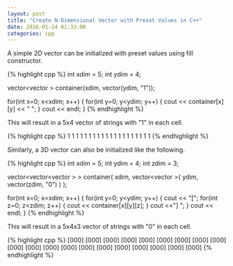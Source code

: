 ```yaml
---
layout: post
title: "Create N-Dimensional Vector with Preset Values in C++"
date: 2016-01-14 01:33:00
categories: cpp
---
```

A simple 2D vector can be initialized with preset values using fill constructor.

{% highlight cpp %}
int xdim = 5;
int ydim = 4;

vector<vector<string> > container(xdim, vector<string>(ydim, "1"));

for(int x=0; x<xdim; x++)
{
    for(int y=0; y<ydim; y++)
    {
        cout << container[x][y] << " ";
    }
    cout << endl;
}
{% endhighlight %}

This will result in a 5x4 vector of strings with "1" in each cell.

{% highlight cpp %}
1 1 1 1 
1 1 1 1 
1 1 1 1 
1 1 1 1 
1 1 1 1 
{% endhighlight %}

Similarly, a 3D vector can also be initialized like the following.

{% highlight cpp %}
int xdim = 5;
int ydim = 4;
int zdim = 3;

vector<vector<vector<string> > > container(
            xdim, vector<vector<string> >(
                ydim, vector<string>(zdim, "0")
                )
            );

for(int x=0; x<xdim; x++)
{
    for(int y=0; y<ydim; y++)
    {
        cout << "[";
        for(int z=0; z<zdim; z++)
        {
            cout << container[x][y][z];
        }
        cout <<"] ";
    }
    cout << endl;
}
{% endhighlight %}

This will result in a 5x4x3 vector of strings with "0" in each cell.

{% highlight cpp %}
[000] [000] [000] [000] 
[000] [000] [000] [000] 
[000] [000] [000] [000] 
[000] [000] [000] [000] 
[000] [000] [000] [000] 
{% endhighlight %}
